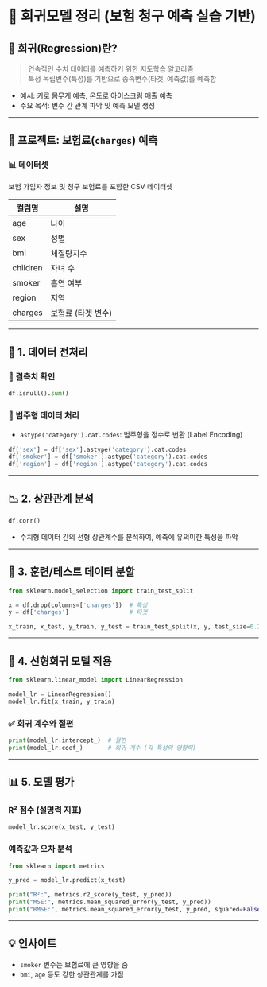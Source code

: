 
# 🧠 회귀모델 정리 (보험 청구 예측 실습 기반)

## 📌 회귀(Regression)란?

> 연속적인 수치 데이터를 예측하기 위한 지도학습 알고리즘  
특정 독립변수(특성)를 기반으로 종속변수(타겟, 예측값)를 예측함

- 예시: 키로 몸무게 예측, 온도로 아이스크림 매출 예측
- 주요 목적: 변수 간 관계 파악 및 예측 모델 생성

---

## 📂 프로젝트: 보험료(`charges`) 예측

### 📊 데이터셋
보험 가입자 정보 및 청구 보험료를 포함한 CSV 데이터셋

| 컬럼명 | 설명 |
|--------|------|
| age | 나이 |
| sex | 성별 |
| bmi | 체질량지수 |
| children | 자녀 수 |
| smoker | 흡연 여부 |
| region | 지역 |
| charges | 보험료 (타겟 변수) |

---

## 🧼 1. 데이터 전처리

### 📌 결측치 확인
```python
df.isnull().sum()
```

### 📌 범주형 데이터 처리
- `astype('category').cat.codes`: 범주형을 정수로 변환 (Label Encoding)
```python
df['sex'] = df['sex'].astype('category').cat.codes
df['smoker'] = df['smoker'].astype('category').cat.codes
df['region'] = df['region'].astype('category').cat.codes
```

---

## 📉 2. 상관관계 분석

```python
df.corr()
```

- 수치형 데이터 간의 선형 상관계수를 분석하여, 예측에 유의미한 특성을 파악

---

## 🧪 3. 훈련/테스트 데이터 분할

```python
from sklearn.model_selection import train_test_split

x = df.drop(columns=['charges'])  # 특성
y = df['charges']                 # 타겟

x_train, x_test, y_train, y_test = train_test_split(x, y, test_size=0.2, random_state=42)
```

---

## 🧮 4. 선형회귀 모델 적용

```python
from sklearn.linear_model import LinearRegression

model_lr = LinearRegression()
model_lr.fit(x_train, y_train)
```

### ✅ 회귀 계수와 절편
```python
print(model_lr.intercept_)  # 절편
print(model_lr.coef_)       # 회귀 계수 (각 특성의 영향력)
```

---

## 📊 5. 모델 평가

### R² 점수 (설명력 지표)
```python
model_lr.score(x_test, y_test)
```

### 예측값과 오차 분석
```python
from sklearn import metrics

y_pred = model_lr.predict(x_test)

print("R²:", metrics.r2_score(y_test, y_pred))
print("MSE:", metrics.mean_squared_error(y_test, y_pred))
print("RMSE:", metrics.mean_squared_error(y_test, y_pred, squared=False))
```

---

## 💡 인사이트
- `smoker` 변수는 보험료에 큰 영향을 줌
- `bmi`, `age` 등도 강한 상관관계를 가짐
